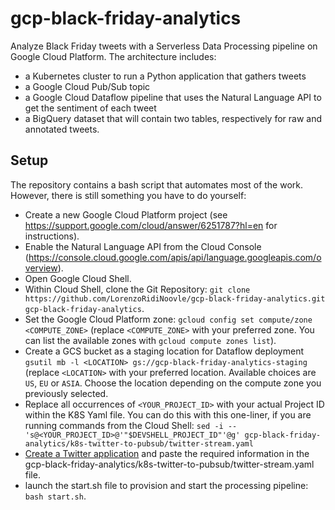 # gcp-black-friday-analytics
Analyze Black Friday tweets with a Serverless Data Processing pipeline on Google Cloud Platform.
The architecture includes:
- a Kubernetes cluster to run a Python application that gathers tweets
- a Google Cloud Pub/Sub topic
- a Google Cloud Dataflow pipeline that uses the Natural Language API to get the sentiment of each tweet
- a BigQuery dataset that will contain two tables, respectively for raw and annotated tweets.

## Setup
The repository contains a bash script that automates most of the work. However, there is still something you have to do yourself:

- Create a new Google Cloud Platform project (see https://support.google.com/cloud/answer/6251787?hl=en for instructions).
- Enable the Natural Language API from the Cloud Console (https://console.cloud.google.com/apis/api/language.googleapis.com/overview).
- Open Google Cloud Shell.
- Within Cloud Shell, clone the Git Repository: `git clone https://github.com/LorenzoRidiNoovle/gcp-black-friday-analytics.git gcp-black-friday-analytics`.
- Set the Google Cloud Platform zone: `gcloud config set compute/zone <COMPUTE_ZONE>` (replace `<COMPUTE_ZONE>` with your preferred zone. You can list the available zones with `gcloud compute zones list`).
- Create a GCS bucket as a staging location for Dataflow deployment `gsutil mb -l <LOCATION> gs://gcp-black-friday-analytics-staging` (replace `<LOCATION>` with your preferred location. Available choices are `US`, `EU` or `ASIA`. Choose the location depending on the compute zone you previously selected.
- Replace all occurrences of `<YOUR_PROJECT_ID>` with your actual Project ID within the K8S Yaml file. You can do this with this one-liner, if you are running commands from the Cloud Shell: `sed -i -- 's@<YOUR_PROJECT_ID>@'"$DEVSHELL_PROJECT_ID"'@g' gcp-black-friday-analytics/k8s-twitter-to-pubsub/twitter-stream.yaml`
- [Create a Twitter application](https://apps.twitter.com/app/new) and paste the required information in the gcp-black-friday-analytics/k8s-twitter-to-pubsub/twitter-stream.yaml file.
- launch the start.sh file to provision and start the processing pipeline: `bash start.sh`.
